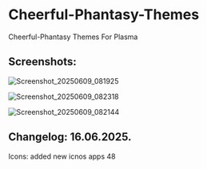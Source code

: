 # Cheerful-Phantasy-Themes
Cheerful-Phantasy Themes For Plasma

Screenshots:
-----------

![Screenshot_20250609_081925](https://github.com/user-attachments/assets/be4866f4-e763-4350-afcb-e955360189c6)

![Screenshot_20250609_082318](https://github.com/user-attachments/assets/30cc413a-97cf-4d01-baf3-8eb25d89e311)

![Screenshot_20250609_082144](https://github.com/user-attachments/assets/cd14f297-3997-4f1f-a451-5a985d55958a)


Changelog: 16.06.2025.
----------------------

Icons: added new icnos apps 48






